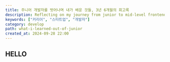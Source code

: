 ```yaml
---
title: 주니어 개발자를 벗어나며 내가 배운 것들, 3년 6개월의 회고록
description: Reflecting on my journey from junior to mid-level frontend developer, I explore the lessons learned over 3.5 years in startups and corporate life, emphasizing the broader perspective of success beyond coding.
keywords: ["커리어", "스타트업", "개발자"]
category: develop
path: what-i-learned-out-of-junior
created_at: 2024-09-28 22:00
---
```


## HELLO
